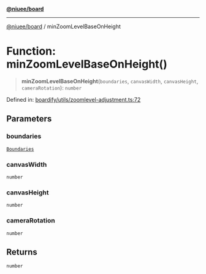 [**@niuee/board**](../README.md)

***

[@niuee/board](../globals.md) / minZoomLevelBaseOnHeight

# Function: minZoomLevelBaseOnHeight()

> **minZoomLevelBaseOnHeight**(`boundaries`, `canvasWidth`, `canvasHeight`, `cameraRotation`): `number`

Defined in: [boardify/utils/zoomlevel-adjustment.ts:72](https://github.com/niuee/board/blob/cc09a87e934160adef876c4e11d51fd97e78653d/src/boardify/utils/zoomlevel-adjustment.ts#L72)

## Parameters

### boundaries

[`Boundaries`](../type-aliases/Boundaries.md)

### canvasWidth

`number`

### canvasHeight

`number`

### cameraRotation

`number`

## Returns

`number`
